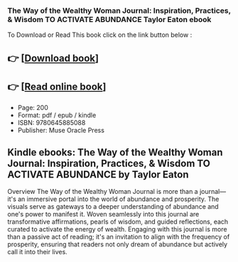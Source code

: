 ### The Way of the Wealthy Woman Journal: Inspiration, Practices, & Wisdom TO ACTIVATE ABUNDANCE Taylor Eaton ebook

To Download or Read This book click on the link button below :

## 👉  [**[Download book](http://filesbooks.info/download.php?group=book&from=github.com&id=721429&lnk=1081 "Download book")**]

## 👉  [**[Read online book](http://filesbooks.info/download.php?group=book&from=github.com&id=721429&lnk=1081 "Read online book")**]


* Page: 200
* Format: pdf / epub / kindle
* ISBN: 9780645885088
* Publisher: Muse Oracle Press



## Kindle ebooks: The Way of the Wealthy Woman Journal: Inspiration, Practices, & Wisdom TO ACTIVATE ABUNDANCE by Taylor Eaton 


Overview
The Way of the Wealthy Woman Journal is more than a journal—it&#039;s an immersive portal into the world of abundance and prosperity. The visuals serve as gateways to a deeper understanding of abundance and one&#039;s power to manifest it. Woven seamlessly into this journal are transformative affirmations, pearls of wisdom, and guided reflections, each curated to activate the energy of wealth. Engaging with this journal is more than a passive act of reading; it&#039;s an invitation to align with the frequency of prosperity, ensuring that readers not only dream of abundance but actively call it into their lives.



